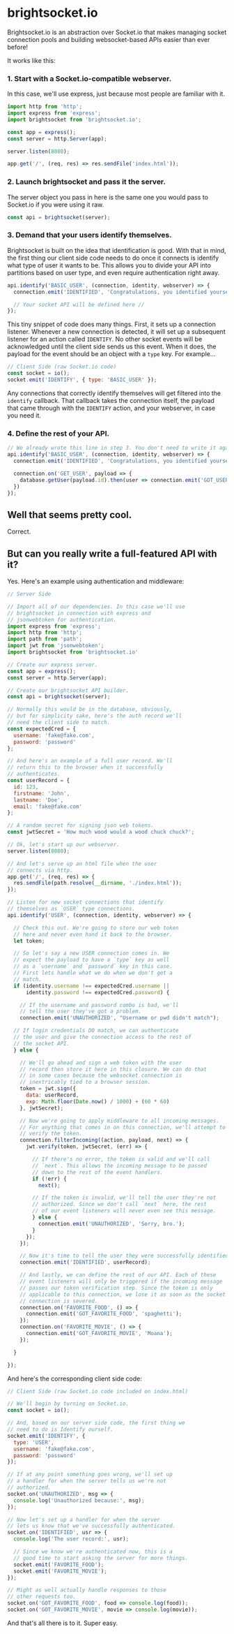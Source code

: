 # brightsocket.io

Brightsocket.io is an abstraction over Socket.io that makes managing socket connection pools and building websocket-based APIs easier than ever before!

It works like this:

### 1. Start with a Socket.io-compatible webserver.

In this case, we'll use express, just because most people are familiar with it.

```javascript
import http from 'http';
import express from 'express';
import brightsocket from 'brightsocket.io';

const app = express();
const server = http.Server(app);

server.listen(8080);

app.get('/', (req, res) => res.sendFile('index.html'));
```

### 2. Launch brightsocket and pass it the server.

The server object you pass in here is the same one you would pass to Socket.io if you were using it raw.

```javascript
const api = brightsocket(server);
```

### 3. Demand that your users identify themselves.

Brightsocket is built on the idea that identification is good. With that in mind, the first thing our client side code needs to do once it connects is identify what type of user it wants to be. This allows you to divide your API into partitions based on user type, and even require authentication right away.

```javascript
api.identify('BASIC_USER', (connection, identity, webserver) => {
  connection.emit('IDENTIFIED', 'Congratulations, you identified yourself!');

  // Your socket API will be defined here //
});
```

This tiny snippet of code does many things. First, it sets up a connection listener. Whenever a new connection is detected, it will set up a subsequent listener for an action called `IDENTIFY`. No other socket events will be acknowledged until the client side sends us this event. When it does, the payload for the event should be an object with a `type` key. For example...

```javascript
// Client Side (raw Socket.io code)
const socket = io();
socket.emit('IDENTIFY', { type: 'BASIC_USER' });
```

Any connections that correctly identify themselves will get filtered into the `identify` callback. That callback takes the connection itself, the payload that came through with the `IDENTIFY` action, and your webserver, in case you need it.

### 4. Define the rest of your API.

```javascript
// We already wrote this line in step 3. You don't need to write it again.
api.identify('BASIC_USER', (connection, identity, webserver) => {
  connection.emit('IDENTIFIED', 'Congratulations, you identified yourself!');

  connection.on('GET_USER', payload => {
    database.getUser(payload.id).then(user => connection.emit('GOT_USER', user));
  })
});
```

## Well that seems pretty cool.

Correct.

## But can you really write a full-featured API with it?

Yes. Here's an example using authentication and middleware:

```javascript
// Server Side

// Import all of our dependencies. In this case we'll use
// brightsocket in connection with express and
// jsonwebtoken for authentication.
import express from 'express';
import http from 'http';
import path from 'path';
import jwt from 'jsonwebtoken';
import brightsocket from 'brightsocket.io'

// Create our express server.
const app = express();
const server = http.Server(app);

// Create our brightsocket API builder.
const api = brightsocket(server);

// Normally this would be in the database, obviously,
// but for simplicity sake, here's the auth record we'll
// need the client side to match.
const expectedCred = {
  username: 'fake@fake.com',
  password: 'password'
};

// And here's an example of a full user record. We'll
// return this to the browser when it successfully
// authenticates.
const userRecord = {
  id: 123,
  firstname: 'John',
  lastname: 'Doe',
  email: 'fake@fake.com'
};

// A random secret for signing json web tokens.
const jwtSecret = 'How much wood would a wood chuck chuck?';

// Ok, let's start up our webserver.
server.listen(8080);

// And let's serve up an html file when the user
// connects via http.
app.get('/', (req, res) => {
  res.sendFile(path.resolve(__dirname, './index.html'));
});

// Listen for new socket connections that identify
// themselves as `USER` type connections.
api.identify('USER', (connection, identity, webserver) => {

  // Check this out. We're going to store our web token
  // here and never even hand it back to the browser.
  let token;

  // So let's say a new USER connection comes in. We
  // expect the payload to have a `type` key as well
  // as a `username` and `password` key in this case.
  // First lets handle what we do when we don't get a
  // match.
  if (identity.username !== expectedCred.username ||
      identity.password !== expectedCred.password) {

    // If the username and password combo is bad, we'll
    // tell the user they've got a problem.
    connection.emit('UNAUTHORIZED', "Username or pwd didn't match");

  // If login credentials DO match, we can authenticate
  // the user and give the connection access to the rest of
  // the socket API.
  } else {

    // We'll go ahead and sign a web token with the user
    // record then store it here in this closure. We can do that
    // in some cases because the websocket connection is
    // inextricably tied to a browser session.
    token = jwt.sign({
      data: userRecord,
      exp: Math.floor(Date.now() / 1000) + (60 * 60)
    }, jwtSecret);

    // Now we're going to apply middleware to all incoming messages.
    // For anything that comes in on this connection, we'll attempt to
    // verify the token.
    connection.filterIncoming((action, payload, next) => {
      jwt.verify(token, jwtSecret, (err) => {

        // If there's no error, the token is valid and we'll call
        // `next`. This allows the incoming message to be passed
        // down to the rest of the event handlers.
        if (!err) {
          next();

        // If the token is invalid, we'll tell the user they're not
        // authorized. Since we don't call `next` here, the rest
        // of our event listeners will never even see this message.
        } else {
          connection.emit('UNAUTHORIZED', 'Sorry, bro.');
        }
      });
    });

    // Now it's time to tell the user they were successfully identified.
    connection.emit('IDENTIFIED', userRecord);

    // And lastly, we can define the rest of our API. Each of these
    // event listeners will only be triggered if the incoming message
    // passes our token verification step. Since the token is only
    // applicable to this connection, we lose it as soon as the socket
    // connection is severed.
    connection.on('FAVORITE_FOOD', () => {
      connection.emit('GOT_FAVORITE_FOOD', 'spaghetti');
    });
    connection.on('FAVORITE_MOVIE', () => {
      connection.emit('GOT_FAVORITE_MOVIE', 'Moana');
    });

  }

});
```

And here's the corresponding client side code:

```javascript
// Client Side (raw Socket.io code included on index.html)

// We'll begin by turning on Socket.io.
const socket = io();

// And, based on our server side code, the first thing we
// need to do is Identify ourself.
socket.emit('IDENTIFY', {
  type: 'USER',
  username: 'fake@fake.com',
  password: 'password'
});

// If at any point something goes wrong, we'll set up
// a handler for when the server tells us we're not
// authorized.
socket.on('UNAUTHORIZED', msg => {
  console.log('Unauthorized because:', msg);
});

// Now let's set up a handler for when the server
// lets us know that we've successfully authenticated.
socket.on('IDENTIFIED', usr => {
  console.log('The user record:', usr);

  // Since we know we're authenticated now, this is a
  // good time to start asking the server for more things.
  socket.emit('FAVORITE_FOOD');
  socket.emit('FAVORITE_MOVIE');
});

// Might as well actually handle responses to those
// other requests too.
socket.on('GOT_FAVORITE_FOOD', food => console.log(food));
socket.on('GOT_FAVORITE_MOVIE', movie => console.log(movie));
```

And that's all there is to it. Super easy.
